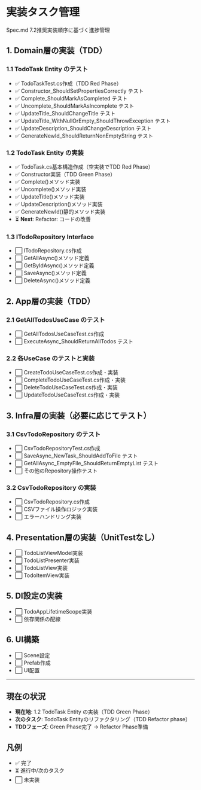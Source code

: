 # 実装タスク管理

Spec.md 7.2推奨実装順序に基づく進捗管理

## 1. Domain層の実装（TDD）

### 1.1 TodoTask Entity のテスト
- ✅ TodoTaskTest.cs作成（TDD Red Phase）
- ✅ Constructor_ShouldSetPropertiesCorrectly テスト
- ✅ Complete_ShouldMarkAsCompleted テスト
- ✅ Uncomplete_ShouldMarkAsIncomplete テスト
- ✅ UpdateTitle_ShouldChangeTitle テスト
- ✅ UpdateTitle_WithNullOrEmpty_ShouldThrowException テスト
- ✅ UpdateDescription_ShouldChangeDescription テスト
- ✅ GenerateNewId_ShouldReturnNonEmptyString テスト

### 1.2 TodoTask Entity の実装
- ✅ TodoTask.cs基本構造作成（空実装でTDD Red Phase）
- ✅ Constructor実装（TDD Green Phase）
- ✅ Complete()メソッド実装
- ✅ Uncomplete()メソッド実装
- ✅ UpdateTitle()メソッド実装
- ✅ UpdateDescription()メソッド実装
- ✅ GenerateNewId()静的メソッド実装
- ⏳ **Next**: Refactor: コードの改善

### 1.3 ITodoRepository Interface
- ⬜ ITodoRepository.cs作成
- ⬜ GetAllAsync()メソッド定義
- ⬜ GetByIdAsync()メソッド定義
- ⬜ SaveAsync()メソッド定義
- ⬜ DeleteAsync()メソッド定義

## 2. App層の実装（TDD）

### 2.1 GetAllTodosUseCase のテスト
- ⬜ GetAllTodosUseCaseTest.cs作成
- ⬜ ExecuteAsync_ShouldReturnAllTodos テスト

### 2.2 各UseCase のテストと実装
- ⬜ CreateTodoUseCaseTest.cs作成・実装
- ⬜ CompleteTodoUseCaseTest.cs作成・実装
- ⬜ DeleteTodoUseCaseTest.cs作成・実装
- ⬜ UpdateTodoUseCaseTest.cs作成・実装

## 3. Infra層の実装（必要に応じてテスト）

### 3.1 CsvTodoRepository のテスト
- ⬜ CsvTodoRepositoryTest.cs作成
- ⬜ SaveAsync_NewTask_ShouldAddToFile テスト
- ⬜ GetAllAsync_EmptyFile_ShouldReturnEmptyList テスト
- ⬜ その他のRepository操作テスト

### 3.2 CsvTodoRepository の実装
- ⬜ CsvTodoRepository.cs作成
- ⬜ CSVファイル操作ロジック実装
- ⬜ エラーハンドリング実装

## 4. Presentation層の実装（UnitTestなし）

- ⬜ TodoListViewModel実装
- ⬜ TodoListPresenter実装
- ⬜ TodoListView実装
- ⬜ TodoItemView実装

## 5. DI設定の実装

- ⬜ TodoAppLifetimeScope実装
- ⬜ 依存関係の配線

## 6. UI構築

- ⬜ Scene設定
- ⬜ Prefab作成
- ⬜ UI配置

---

## 現在の状況
- **現在地**: 1.2 TodoTask Entity の実装（TDD Green Phase）
- **次のタスク**: TodoTask Entityのリファクタリング（TDD Refactor phase）
- **TDDフェーズ**: Green Phase完了 → Refactor Phase準備

## 凡例
- ✅ 完了
- ⏳ 進行中/次のタスク
- ⬜ 未実装